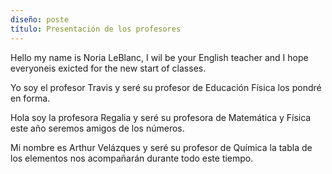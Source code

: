 ```yaml
---
diseño: poste
título: Presentación de los profesores
---
```


Hello my name is Noria LeBlanc, I wil be your English teacher and I hope everyoneis exicted for the new start of classes.

Yo soy el profesor Travis  y seré su profesor de Educación Física los pondré en forma.

Hola soy la profesora Regalia y seré su profesora de Matemática y Física este año seremos amigos de los números.

Mi nombre es Arthur Velázques y seré su profesor de Química la tabla de los elementos nos acompañarán durante todo este tiempo.
